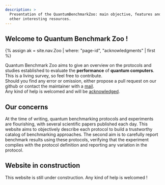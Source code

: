 ```yaml
---
description: >
  Presentation of the QuantumBenchmarkZoo: main objective, features and 
  other interesting resources.
---
```


## Welcome to Quantum Benchmark Zoo !
{% assign ak = site.nav.Zoo | where: "page-id", "acknowledgments" | first %}

Quantum Benchmark Zoo aims to give an overview on the protocols and studies established to evaluate the **performance** of **quantum computers**. This is a living survey, so feel free to <a>contribute</a>.  
Should you find any error or omission, either propose a pull request on our <a>github</a> or contact the maintainer with a <a href="mailto:contact@quantumbenchmarkzoo.org">mail</a>.  
Any kind of help is welcomed and will be <a href="{{ ak.url | prepend: site.baseurl }}">acknowledged</a>.

## Our concerns

At the time of writing, quantum benchmarking protocols and experiments are flourishing, with several scientific papers published each day. This website aims to objectively describe each protocol to build a trustworthy catalog of benchmarking approaches. The second aim is to carefully report benchmark results using these protocols, verifying that the experiment complies with the protocol definition and reporting any variation in the protocol.

## Website in construction

This website is still under construction. Any kind of help is welcomed !

<!--
## Zoo map

Put an image with the map of the website (2 colors: created and on creation)
-->

<!--
- Figures of merit
- Protocols
- Benchmarks
- Frameworks
- Datasets
- Ressource estimation
- Pricing

 The section **Figure of merit** introduces common measures used to evaluate the performance of quantum computers. The second section **Protocols** introduces a classification and details each protocol. The compilation of results obtained with each protocol is in section **Benchmarks**. Section **Frameworks** gathers software library initiatives developed to benchmark quantum computers. Section **Datasets** groups existing applications instance sets. Section **Ressource estimation** introduces tools to perform upstream estimation of quantum resources requirements. This is especially relevant for Fault-Tolerant Quantum Computing (FTQC). Section **Pricing** summarizes the cost plans of each company commercializing access to quantum computers.



## Other ressources

For an introduction to classical computing benchmark, we recommend:
- survey 1
- survey 2
- ...

For an introduction to quantum computing benchmark, we recommend:
- survey 1
- survey 2
- ...

# References
{% bibliography --cited %}
-->